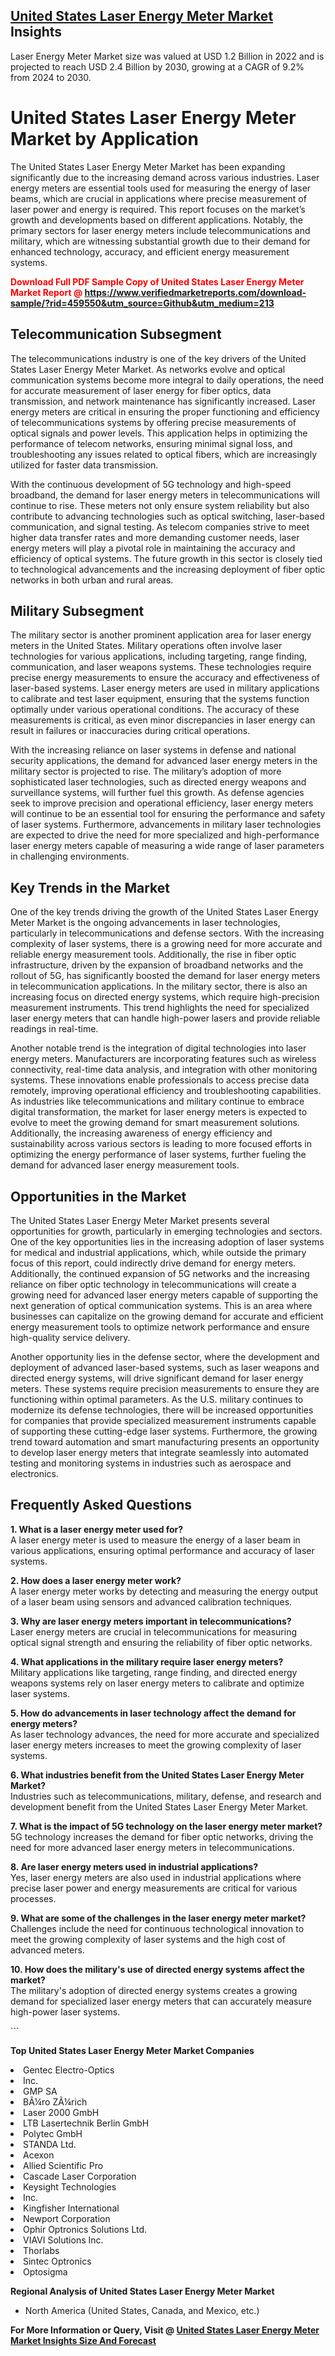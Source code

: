 <h2><a href="https://www.verifiedmarketreports.com/download-sample/?rid=459550&amp;utm_source=Github&amp;utm_medium=213" target="_blank">United States Laser Energy Meter Market</a> Insights</h2><p>Laser Energy Meter Market size was valued at USD 1.2 Billion in 2022 and is projected to reach USD 2.4 Billion by 2030, growing at a CAGR of 9.2% from 2024 to 2030.</p><p><h1>United States Laser Energy Meter Market by Application</h1><p>The United States Laser Energy Meter Market has been expanding significantly due to the increasing demand across various industries. Laser energy meters are essential tools used for measuring the energy of laser beams, which are crucial in applications where precise measurement of laser power and energy is required. This report focuses on the market’s growth and developments based on different applications. Notably, the primary sectors for laser energy meters include telecommunications and military, which are witnessing substantial growth due to their demand for enhanced technology, accuracy, and efficient energy measurement systems.</p><p><strong><p><span class=""><span style="color: #ff0000;"><strong>Download Full PDF Sample Copy of United States Laser Energy Meter Market Report</strong> @ </span><a href="https://www.verifiedmarketreports.com/download-sample/?rid=459550&amp;utm_source=Github&amp;utm_medium=213" target="_blank">https://www.verifiedmarketreports.com/download-sample/?rid=459550&amp;utm_source=Github&amp;utm_medium=213</a></span></p></strong></p><h2>Telecommunication Subsegment</h2><p>The telecommunications industry is one of the key drivers of the United States Laser Energy Meter Market. As networks evolve and optical communication systems become more integral to daily operations, the need for accurate measurement of laser energy for fiber optics, data transmission, and network maintenance has significantly increased. Laser energy meters are critical in ensuring the proper functioning and efficiency of telecommunications systems by offering precise measurements of optical signals and power levels. This application helps in optimizing the performance of telecom networks, ensuring minimal signal loss, and troubleshooting any issues related to optical fibers, which are increasingly utilized for faster data transmission.</p><p>With the continuous development of 5G technology and high-speed broadband, the demand for laser energy meters in telecommunications will continue to rise. These meters not only ensure system reliability but also contribute to advancing technologies such as optical switching, laser-based communication, and signal testing. As telecom companies strive to meet higher data transfer rates and more demanding customer needs, laser energy meters will play a pivotal role in maintaining the accuracy and efficiency of optical systems. The future growth in this sector is closely tied to technological advancements and the increasing deployment of fiber optic networks in both urban and rural areas.</p><h2>Military Subsegment</h2><p>The military sector is another prominent application area for laser energy meters in the United States. Military operations often involve laser technologies for various applications, including targeting, range finding, communication, and laser weapons systems. These technologies require precise energy measurements to ensure the accuracy and effectiveness of laser-based systems. Laser energy meters are used in military applications to calibrate and test laser equipment, ensuring that the systems function optimally under various operational conditions. The accuracy of these measurements is critical, as even minor discrepancies in laser energy can result in failures or inaccuracies during critical operations.</p><p>With the increasing reliance on laser systems in defense and national security applications, the demand for advanced laser energy meters in the military sector is projected to rise. The military’s adoption of more sophisticated laser technologies, such as directed energy weapons and surveillance systems, will further fuel this growth. As defense agencies seek to improve precision and operational efficiency, laser energy meters will continue to be an essential tool for ensuring the performance and safety of laser systems. Furthermore, advancements in military laser technologies are expected to drive the need for more specialized and high-performance laser energy meters capable of measuring a wide range of laser parameters in challenging environments.</p><h2>Key Trends in the Market</h2><p>One of the key trends driving the growth of the United States Laser Energy Meter Market is the ongoing advancements in laser technologies, particularly in telecommunications and defense sectors. With the increasing complexity of laser systems, there is a growing need for more accurate and reliable energy measurement tools. Additionally, the rise in fiber optic infrastructure, driven by the expansion of broadband networks and the rollout of 5G, has significantly boosted the demand for laser energy meters in telecommunication applications. In the military sector, there is also an increasing focus on directed energy systems, which require high-precision measurement instruments. This trend highlights the need for specialized laser energy meters that can handle high-power lasers and provide reliable readings in real-time.</p><p>Another notable trend is the integration of digital technologies into laser energy meters. Manufacturers are incorporating features such as wireless connectivity, real-time data analysis, and integration with other monitoring systems. These innovations enable professionals to access precise data remotely, improving operational efficiency and troubleshooting capabilities. As industries like telecommunications and military continue to embrace digital transformation, the market for laser energy meters is expected to evolve to meet the growing demand for smart measurement solutions. Additionally, the increasing awareness of energy efficiency and sustainability across various sectors is leading to more focused efforts in optimizing the energy performance of laser systems, further fueling the demand for advanced laser energy measurement tools.</p><h2>Opportunities in the Market</h2><p>The United States Laser Energy Meter Market presents several opportunities for growth, particularly in emerging technologies and sectors. One of the key opportunities lies in the increasing adoption of laser systems for medical and industrial applications, which, while outside the primary focus of this report, could indirectly drive demand for energy meters. Additionally, the continued expansion of 5G networks and the increasing reliance on fiber optic technology in telecommunications will create a growing need for advanced laser energy meters capable of supporting the next generation of optical communication systems. This is an area where businesses can capitalize on the growing demand for accurate and efficient energy measurement tools to optimize network performance and ensure high-quality service delivery.</p><p>Another opportunity lies in the defense sector, where the development and deployment of advanced laser-based systems, such as laser weapons and directed energy systems, will drive significant demand for laser energy meters. These systems require precision measurements to ensure they are functioning within optimal parameters. As the U.S. military continues to modernize its defense technologies, there will be increased opportunities for companies that provide specialized measurement instruments capable of supporting these cutting-edge laser systems. Furthermore, the growing trend toward automation and smart manufacturing presents an opportunity to develop laser energy meters that integrate seamlessly into automated testing and monitoring systems in industries such as aerospace and electronics.</p><h2>Frequently Asked Questions</h2><p><strong>1. What is a laser energy meter used for?</strong><br>A laser energy meter is used to measure the energy of a laser beam in various applications, ensuring optimal performance and accuracy of laser systems.</p><p><strong>2. How does a laser energy meter work?</strong><br>A laser energy meter works by detecting and measuring the energy output of a laser beam using sensors and advanced calibration techniques.</p><p><strong>3. Why are laser energy meters important in telecommunications?</strong><br>Laser energy meters are crucial in telecommunications for measuring optical signal strength and ensuring the reliability of fiber optic networks.</p><p><strong>4. What applications in the military require laser energy meters?</strong><br>Military applications like targeting, range finding, and directed energy weapons systems rely on laser energy meters to calibrate and optimize laser systems.</p><p><strong>5. How do advancements in laser technology affect the demand for energy meters?</strong><br>As laser technology advances, the need for more accurate and specialized laser energy meters increases to meet the growing complexity of laser systems.</p><p><strong>6. What industries benefit from the United States Laser Energy Meter Market?</strong><br>Industries such as telecommunications, military, defense, and research and development benefit from the United States Laser Energy Meter Market.</p><p><strong>7. What is the impact of 5G technology on the laser energy meter market?</strong><br>5G technology increases the demand for fiber optic networks, driving the need for more advanced laser energy meters in telecommunications.</p><p><strong>8. Are laser energy meters used in industrial applications?</strong><br>Yes, laser energy meters are also used in industrial applications where precise laser power and energy measurements are critical for various processes.</p><p><strong>9. What are some of the challenges in the laser energy meter market?</strong><br>Challenges include the need for continuous technological innovation to meet the growing complexity of laser systems and the high cost of advanced meters.</p><p><strong>10. How does the military's use of directed energy systems affect the market?</strong><br>The military's adoption of directed energy systems creates a growing demand for specialized laser energy meters that can accurately measure high-power laser systems.</p>```</p><p><strong>Top United States Laser Energy Meter Market Companies</strong></p><div data-test-id=""><p><li>Gentec Electro-Optics</li><li> Inc.</li><li> GMP SA</li><li> BÃ¼ro ZÃ¼rich</li><li> Laser 2000 GmbH</li><li> LTB Lasertechnik Berlin GmbH</li><li> Polytec GmbH</li><li> STANDA Ltd.</li><li> Acexon</li><li> Allied Scientific Pro</li><li> Cascade Laser Corporation</li><li> Keysight Technologies</li><li> Inc.</li><li> Kingfisher International</li><li> Newport Corporation</li><li> Ophir Optronics Solutions Ltd.</li><li> VIAVI Solutions Inc.</li><li> Thorlabs</li><li> Sintec Optronics</li><li> Optosigma</li></p><div><strong>Regional Analysis of&nbsp;United States Laser Energy Meter Market</strong></div><ul><li dir="ltr"><p dir="ltr">North America&nbsp;(United States, Canada, and Mexico, etc.)</p></li></ul><p><strong>For More Information or Query, Visit @&nbsp;</strong><strong><a href="https://www.verifiedmarketreports.com/product/laser-energy-meter-market/?utm_source=Github&amp;utm_medium=213" target="_blank">United States Laser Energy Meter Market Insights Size And Forecast</a></strong></p></div>
